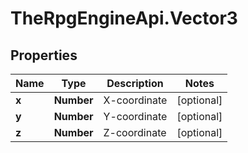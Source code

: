 # TheRpgEngineApi.Vector3

## Properties

Name | Type | Description | Notes
------------ | ------------- | ------------- | -------------
**x** | **Number** | X-coordinate | [optional] 
**y** | **Number** | Y-coordinate | [optional] 
**z** | **Number** | Z-coordinate | [optional] 


